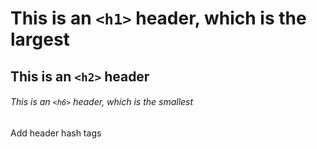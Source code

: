 # This is an `<h1>` header, which is the largest

## This is an `<h2>` header

###### This is an `<h6>` header, which is the smallest

Add header hash tags
